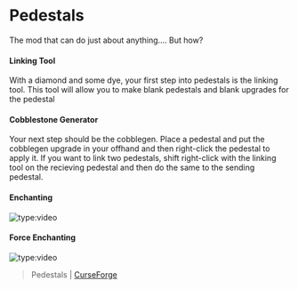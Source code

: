 # Pedestals
The mod that can do just about anything.... But how?

#### Linking Tool
With a diamond and some dye, your first step into pedestals is the linking tool. This tool will allow you to make blank pedestals and blank upgrades for the pedestal

#### Cobblestone Generator
Your next step should be the cobblegen. Place a pedestal and put the cobblegen upgrade in your offhand and then right-click the pedestal to apply it. If you want to link two pedestals, shift right-click with the linking tool on the recieving pedestal and then do the same to the sending pedestal.

#### Enchanting

![type:video](https://youtube.com/embed/iBCgdjJQQh4)

#### Force Enchanting

![type:video](https://youtube.com/embed/XnQSgaO_xjI)

> Pedestals | [CurseForge](https://www.curseforge.com/minecraft/mc-mods/pedestals)